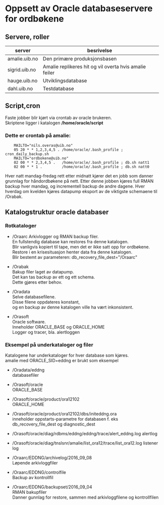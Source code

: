 # Oppsett av Oracle databaseservere for ordbøkene
## Servere, roller

server       |besrivelse
-------------|----------
amalie.uib.no|Den primære produksjonsbasen
sigrid.uib.no|Amalie replikeres hit og vil overta hvis amalie feiler
hauge.uib.no |Utviklingsdatabase
dahl.uib.no  |Testdatabase
  
## Script,cron
Faste jobber blir kjørt via crontab av oracle brukeren.  
Skriptene ligger i katalogen **/home/oracle/script**
  
### Dette er crontab  på amalie:
```
    MAILTO="nils.overas@uib.no"
    05 20 * * 1,2,3,4,5 . /home/oracle/.bash_profile ; cron_daily_backup.sh
    MAILTO="ordbokene@uib.no"
    02 00 * * 2,3,4,5 .   /home/oracle/.bash_profile ; db.sh natt1
    02 00 * * 1 .         /home/oracle/.bash_profile ; db.sh natt0
```

Hver natt mandag-fredag rett etter midnatt kjører det en jobb som danner grunnlag for håndordbøkene på nett.
Etter denne jobben kjøres full RMAN backup hver mandag, og incrementell backup de andre dagene.
Hver hverdag om kvelden kjøres datapump eksport av de viktigste schemaene til /Orabak.

## Katalogstruktur oracle databaser
### Rotkataloger
* /Oraarc
    Arkivlogger og RMAN backup filer.  
    En fullstendig database kan restores fra denne katalogen.  
    Blir vanligvis kopiert til tape, men det er ikke satt opp for ordbøkene.  
    Restore i en krisesituasjon henter data fra denne katalogen.  
    Blir bestemt av parameteren: db_recovery_file_dest="/Oraarc"  

* /Orabak  
    Bakup filer laget av datapump.  
    Det kan tas backup av ett og ett schema.  
    Dette gjøres etter behov.
    
* /Oradata  
    Selve databasefilene.  
    Disse filene oppdateres konstant,  
    og en backup av denne katalogen ville ha vært inkonsistent.  

* /Orasoft  
    Oracle software.  
    Inneholder ORACLE_BASE og ORACLE_HOME  
    Logger og tracer, bla. alertloggen  
  
  
### Eksempel på underkataloger og filer
Katalogene har underkataloger for hver database som kjøres.  
amalie med ORACLE_SID=eddng er brukt som eksempel  
    
* /Oradata/eddng  
    databasefiler  

* /Orasoft/oracle  
    ORACLE_BASE  

* /Orasoft/oracle/product/ora12102  
    ORACLE_HOME  

* /Orasoft/oracle/product/ora12102/dbs/initeddng.ora  
    inneholder oppstarts-parametre for databasen f. eks  
    db_recovery_file_dest og diagnostic_dest  

* /Orasoft/oracle/diag/rdbms/eddng/eddng/trace/alert_eddng.log 
    alertlog  

* /Orasoft/oracle/diag/tnslsnr/amalie/list_ora12/trace/list_ora12.log
    listener log  
    
* /Oraarc/EDDNG/archivelog/2016_09_08  
    Løpende arkivloggfiler  
    
* /Oraarc/EDDNG/controlfile  
    Backup av kontrollfil  
    
* /Oraarc/EDDNG/backupset/2016_09_04  
    RMAN bakupfiler  
    Danner gunnlag for restore, sammen med arkivloggfilene og kontrollfilen  
